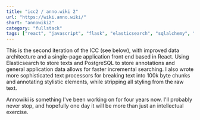 ```yaml
---
title: "icc2 / anno.wiki 2"
url: "https://wiki.anno.wiki/"
short: "annowiki2"
category: "fullstack"
tags: ["react", "javascript", "flask", "elasticsearch", "sqlalchemy", "postgres"]
---
```


This is the second iteration of the ICC (see below), with improved data
architecture and a single-page application front end based in React. Using
Elasticsearch to store texts and PostgreSQL to store annotations and general
application data allows for faster incremental searching. I also wrote more
sophisticated text processors for breaking text into 100k byte chunks and
annotating stylistic elements, while stripping all styling from the raw text.

Annowiki is something I've been working on for four years now. I'll probably
never stop, and hopefully one day it will be more than just an intellectual
exercise.
